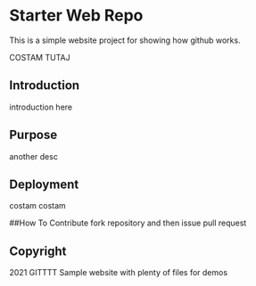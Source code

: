# Starter Web Repo

This is a simple website project for showing how github works.

COSTAM TUTAJ 

## Introduction

introduction here

## Purpose
 another desc 
 
## Deployment

costam costam

##How To Contribute
fork repository and then issue pull request

## Copyright

2021 GITTTT
Sample website with plenty of files for demos